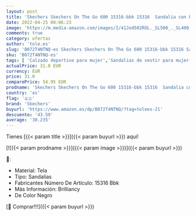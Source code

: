 ```yaml
---
layout: post
title: 'Skechers Skechers On The Go 600 15316-bbk 15316  Sandalia con Pulsera Mujer  Negro  Black 15316/Bbk   35 EU'
date: 2022-04-25 00:06:23
image: 'https://m.media-amazon.com/images/I/41Jod502ROL._SL500_._SL400_.jpg'
comments: true
category: ofertas
author: 'tole.es'
slug: 'B072T4NTNQ-es Skechers Skechers On The Go 600 15316-bbk 15316 Sandalia...'
sku: 'B072T4NTNQ-es'
tags: [ 'Calzado deportivo para mujer','Sandalias de vestir para mujer','Sandalias deportivas de mujer','Sandalias y palas de mujer','Zapatillas y calzado deportivo para mujer','Zapatos','Zapatos para mujer','Zapatos y complementos','sandalia','skechers','🇪🇸', ]
actualPrice: 31.0 EUR
currency: EUR
price: 31.0
comparePrice: 54.95 EUR
prodname: 'Skechers Skechers On The Go 600 15316-bbk 15316  Sandalia con Pulsera Mujer  Negro  Black 15316/Bbk   35 EU'
country: 'es'
flag: '🇪🇸'
brand: 'Skechers'
buyurl: 'https://www.amazon.es/dp/B072T4NTNQ/?tag=tolees-21'
descuento: '43.59'
average: '38.235'
---
```


Tienes [{{< param title >}}]({{< param buyurl >}}) aqui!

[![{{< param prodname >}}]({{< param image >}})]({{< param buyurl >}})

🔎:

- Material: Tela
- Tipo: Sandalias
- Fabricantes Número De Artículo: 15316 Bbk
- Más Información: Brilliancy
- De Color Negro

[🛒 Comprar!!!]({{< param buyurl >}})
